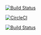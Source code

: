 [![Build Status](https://travis-ci.org/anoGitHub/wrasawJSworkshop-24.svg?branch=master)](https://travis-ci.org/anoGitHub/wrasawJSworkshop-24)

[![CircleCI](https://circleci.com/gh/anoGitHub/wrasawJSworkshop-24.svg?style=svg)](https://circleci.com/gh/anoGitHub/wrasawJSworkshop-24)

[![Build Status](https://semaphoreci.com/api/v1/anogithub/wrasawjsworkshop-24/branches/master/badge.svg)](https://semaphoreci.com/anogithub/wrasawjsworkshop-24)